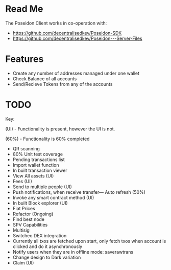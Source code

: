 # Read Me

The Poseidon Client works in co-operation with:

- https://github.com/decentralisedkev/Poseidon-SDK
- https://github.com/decentralisedkev/Poseidon---Server-Files

# Features 

* Create any number of addresses managed under one wallet
* Check Balance of all accounts
* Send/Recieve Tokens from any of the accounts

# TODO
 Key: 
 
 (UI) - Functionality is present, however the UI is not.
 
 (60%) - Functionality is 60% completed

- QR scanning 
- 80% Unit test coverage 
- Pending transactions list
- Import wallet function
- In built transaction viewer
- View All assets (UI)
- Fees (UI)
- Send to multiple people (UI)
- Push notifications, when receive transfer— Auto refresh (50%) 
- Invoke any smart contract method (UI)
- In built Block explorer (UI)
- Fiat Prices
- Refactor (Ongoing)
- Find best node
- SPV Capabilities
- Multisig
- Switcheo DEX integration
- Currently all txos are fetched upon start, only fetch txos when account is clicked and do it asynchronously
- Notify users when they are in offline mode: saverawtrans
- Change design to Dark variation
- Claim (UI)
